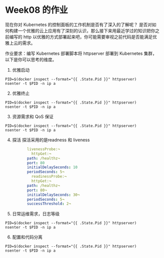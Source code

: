 # Week08 的作业


现在你对 Kubernetes 的控制面板的工作机制是否有了深入的了解呢？
是否对如何构建一个优雅的云上应用有了深刻的认识，那么接下来用最近学过的知识把你之前编写的 http 以优雅的方式部署起来吧，你可能需要审视之前代码是否能满足优雅上云的需求。

作业要求：编写 Kubernetes 部署脚本将 httpserver 部署到 Kubernetes 集群，以下是你可以思考的维度。

1. 优雅启动
```shell
PID=$(docker inspect --format="{{ .State.Pid }}" httpserver)
nsenter -t $PID -n ip a
```
2. 优雅终止
```shell
PID=$(docker inspect --format="{{ .State.Pid }}" httpserver)
nsenter -t $PID -n ip a
```
3. 资源需求和 QoS 保证
```shell
PID=$(docker inspect --format="{{ .State.Pid }}" httpserver)
nsenter -t $PID -n ip a
```
4. 探活
探活采用的是readness 和 liveness 

```yaml
          livenessProbe:¬
            httpGet:¬
          path: /healthz¬
          port: 80
          initialDelaySeconds: 10
          periodSeconds: 5¬
            readinessProbe:¬
            httpGet:¬
          path: /healthz¬
          port: 80¬
          initialDelaySeconds: 30¬
          periodSeconds: 5¬
          successThreshold: 2¬
```
5. 日常运维需求，日志等级
```shell
PID=$(docker inspect --format="{{ .State.Pid }}" httpserver)
nsenter -t $PID -n ip a
```
6. 配置和代码分离
```shell
PID=$(docker inspect --format="{{ .State.Pid }}" httpserver)
nsenter -t $PID -n ip a
```

